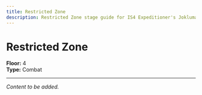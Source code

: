 ```yaml
---
title: Restricted Zone
description: Restricted Zone stage guide for IS4 Expeditioner's Joklumarkar
---
```


# Restricted Zone

**Floor:** 4  
**Type:** Combat  

---

*Content to be added.*
